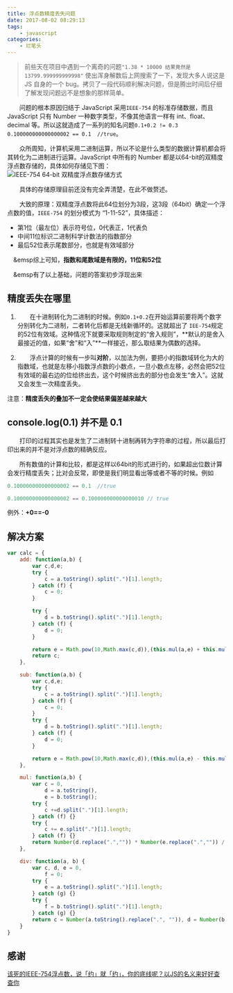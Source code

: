 ```yaml
---
title: 浮点数精度丢失问题
date: 2017-08-02 08:29:13
tags:
    - javascript
categories:
    - 烂笔头
---
```


>前些天在项目中遇到一个离奇的问题` "1.38 * 10000 结果竟然是 13799.999999999998" ` 使出浑身解数后上网搜索了一下，发现大多人说这是 JS 自身的一个 bug。拷贝了一段代码顺利解决问题，但是腾出时间后仔细了解发现问题远不是想象的那样简单。

<!--more-->

&emsp;&emsp;问题的根本原因归结于 JavaScript 采用` IEEE-754 ` 的标准存储数据，而且 JavaScript 只有 Number 一种数字类型，不像其他语言一样有 int、float、decimal 等。所以这就造成了一系列的知名问题` 0.1+0.2 != 0.3 ` ` 0.100000000000000002 == 0.1  //true`。

&emsp;&emsp;众所周知，计算机采用二进制运算，所以不论是什么类型的数据计算机都会将其转化为二进制进行运算。JavaScript 中所有的 Number 都是以64-bit的双精度浮点数存储的，具体如何存储见下图：
![IEEE-754 64-bit 双精度浮点数存储方式](http://myblog-static.oss-cn-beijing.aliyuncs.com/post-imgs/%E6%B5%AE%E7%82%B9%E6%95%B0%E7%B2%BE%E5%BA%A6%E4%B8%A2%E5%A4%B1/IEEE-754%2064-bit%E5%8F%8C%E7%B2%BE%E5%BA%A6%E6%B5%AE%E7%82%B9%E6%95%B0%E5%AD%98%E5%82%A8%E6%96%B9%E5%BC%8F.jpg?x-oss-process=style/blogImg-watermark)

&emsp;&emsp;具体的存储原理目前还没有完全弄清楚，在此不做赘述。

&emsp;&emsp;大致的原理：双精度浮点数将此64位划分为3段，这3段（64bit）确定一个浮点数的值，` IEEE-754 ` 的划分模式为 “1-11-52”，具体描述：
- 第1位（最左位）表示符号位，0代表正，1代表负
- 中间11位标识二进制科学计数法的指数部分
- 最后52位表示尾数部分，也就是有效域部分

&emsp;&emsp综上可知，**指数和尾数域是有限的，11位和52位**

&emsp;&emsp有了以上基础，问题的答案初步浮现出来

## 精度丢失在哪里
1. &emsp;&emsp;在十进制转化为二进制的时候。例如` 0.1+0.2 `在开始运算前要将两个数字分别转化为二进制，二者转化后都是无线新循环的。这就超出了 ` IEE-754 `规定的52位有效域。这种情况下就要采取规则制定的“舍入规则”，**默认的是舍入最接近的值，如果“舍”和“入”**一样接近，那么取结果为偶数的选择。

2. &emsp;&emsp;浮点计算的时候有一步叫**对阶**，以加法为例，要把小的指数域转化为大的指数域，也就是左移小指数浮点数的小数点，一旦小数点左移，必然会把52位有效域的最右边的位给挤出去，这个时候挤出去的部分也会发生“舍入”。这就又会发生一次精度丢失。

注意：**精度丢失的叠加不一定会使结果偏差越来越大**

## console.log(0.1) 并不是 0.1
&emsp;&emsp;打印的过程其实也是发生了二进制转十进制再转为字符串的过程，所以最后打印出来的并不是对浮点数的精确反应。

&emsp;&emsp;所有数值的计算和比较，都是这样以64bit的形式进行的，如果超出位数计算会发行精度丢失；比对会反常，即使是我们明显看出等或者不等的时候。例如
```js
0.100000000000000002 == 0.1  //true

0.100000000000000002 == 0.100000000000000010 // true
```
例外：**+0==-0**

## 解决方案
```js
var calc = {
    add: function(a,b) {
        var c,d,e;
        try {
            c = a.toString().split(".")[1].length;
        } catch (f) {
            c = 0;
        }

        try {
            d = b.toString().split(".")[1].length;
        } catch (f) {
            d = 0;
        }

        return e = Math.pow(10,Math.max(c,d)),(this.mul(a,e) + this.mul(b,e)) / e;
        return c;
    },

    sub: function(a,b) {
        var c,d,e;
        try {
            c = a.toString().split(".")[1].length;
        } catch (f) {
            c = 0;
        }
        try {
            d = b.toString().split(".")[1].length;
        } catch (f) {
            d = 0;
        }

        return e = Math.pow(10,Math.max(c,d)),(this.mul(a,e) - this.mul(b,e)) / e;
    },

    mul: function(a,b) {
        var c = 0,
            d = a.toString(),
            e = b.toString();
        try {
            c +=d.split(".")[1].length;
        } catch (f) {}
        try {
            c += e.split(".")[1].length;
        } catch (f) {}
        return Number(d.replace(".","")) * Number(e.replace(".","")) / Math.pow(10,c);
    },

    div: function(a, b) {
        var c, d, e = 0,
            f = 0;
        try {
            e = a.toString().split(".")[1].length;
        } catch (g) {}
        try {
            f = b.toString().split(".")[1].length;
        } catch (g) {}
        return c = Number(a.toString().replace(".", "")), d = Number(b.toString().replace(".", "")), mul(c / d, Math.pow(10, f - e));
    }
}
```

## 感谢

[该死的IEEE-754浮点数，说「约」就「约」，你的底线呢？以JS的名义来好好查查你](http://sfau.lt/b5Mhyr)